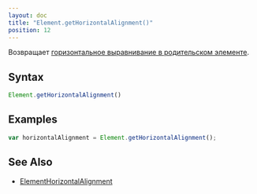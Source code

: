 ```yaml
---
layout: doc
title: "Element.getHorizontalAlignment()"
position: 12
---
```


Возвращает [горизонтальное выравнивание в родительском элементе](../ElementHorizontalAlignment/).

## Syntax

```js
Element.getHorizontalAlignment()
```

## Examples

```js
var horizontalAlignment = Element.getHorizontalAlignment();
```

## See Also

* [ElementHorizontalAlignment](../ElementHorizontalAlignment/)
